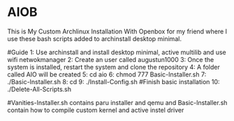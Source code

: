 # AIOB
This is My Custom Archlinux Installation With Openbox for my friend
where I use these bash scripts added to archinstall desktop minimal.

#Guide
1: Use archinstall and install desktop minimal, active multilib and use wifi netwokmanager
2: Create an user called augustun1000
3: Once the system is installed, restart the system and clone the repository
4: A folder called AIO will be created
5: cd aio
6: chmod 777 Basic-Installer.sh
7: ./Basic-Installer.sh
8: cd
9: ./Install-Config.sh
#Finish basic installation
10: ./Delete-All-Scripts.sh

#Vanities-Installer.sh contains paru installer and qemu and Basic-Installer.sh contain how to compile custom kernel and active instel driver
 
